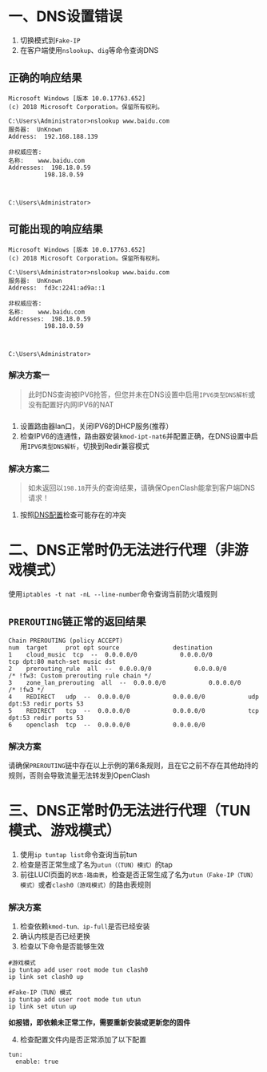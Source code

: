 # 一、DNS设置错误
1. 切换模式到`Fake-IP`
2. 在客户端使用`nslookup`、`dig`等命令查询DNS
## 正确的响应结果
```
Microsoft Windows [版本 10.0.17763.652]
(c) 2018 Microsoft Corporation。保留所有权利。

C:\Users\Administrator>nslookup www.baidu.com
服务器:  UnKnown
Address:  192.168.188.139

非权威应答:
名称:    www.baidu.com
Addresses:  198.18.0.59
          198.18.0.59



C:\Users\Administrator>
```
## 可能出现的响应结果
```
Microsoft Windows [版本 10.0.17763.652]
(c) 2018 Microsoft Corporation。保留所有权利。

C:\Users\Administrator>nslookup www.baidu.com
服务器:  UnKnown
Address:  fd3c:2241:ad9a::1

非权威应答:
名称:    www.baidu.com
Addresses:  198.18.0.59
          198.18.0.59



C:\Users\Administrator>
```
### 解决方案一
> 此时DNS查询被IPV6抢答，但您并未在DNS设置中启用`IPV6类型DNS解析`或没有配置好内网IPV6的NAT
###
1. 设置路由器lan口，关闭IPV6的DHCP服务(推荐）
2. 检查IPV6的连通性，路由器安装`kmod-ipt-nat6`并配置正确，在DNS设置中启用`IPV6类型DNS解析`，切换到Redir兼容模式
### 解决方案二
> 如未返回以`198.18`开头的查询结果，请确保OpenClash能拿到客户端DNS请求！
1. 按照[DNS配置](https://github.com/vernesong/OpenClash/wiki/DNS设置)检查可能存在的冲突

# 二、DNS正常时仍无法进行代理（非游戏模式）
使用`iptables -t nat -nL --line-number`命令查询当前防火墙规则

## `PREROUTING`链正常的返回结果
```
Chain PREROUTING (policy ACCEPT)
num  target     prot opt source               destination         
1    cloud_music  tcp  --  0.0.0.0/0            0.0.0.0/0            tcp dpt:80 match-set music dst
2    prerouting_rule  all  --  0.0.0.0/0            0.0.0.0/0            /* !fw3: Custom prerouting rule chain */
3    zone_lan_prerouting  all  --  0.0.0.0/0            0.0.0.0/0            /* !fw3 */
4    REDIRECT   udp  --  0.0.0.0/0            0.0.0.0/0            udp dpt:53 redir ports 53
5    REDIRECT   tcp  --  0.0.0.0/0            0.0.0.0/0            tcp dpt:53 redir ports 53
6    openclash  tcp  --  0.0.0.0/0            0.0.0.0/0    
```
### 解决方案
请确保`PREROUTING`链中存在以上示例的第6条规则，且在它之前不存在其他劫持的规则，否则会导致流量无法转发到OpenClash

# 三、DNS正常时仍无法进行代理（TUN模式、游戏模式）
1. 使用`ip tuntap list`命令查询当前tun
2. 检查是否正常生成了名为`utun（（TUN）模式）`的tap
3. 前往LUCI页面的`状态-路由表`，检查是否正常生成了名为`utun（Fake-IP（TUN）模式）`或者`clash0（游戏模式）`的路由表规则
### 解决方案
 1. 检查依赖`kmod-tun、ip-full`是否已经安装
 2. 确认内核是否已经更换
 3. 检查以下命令是否能够生效
```
#游戏模式
ip tuntap add user root mode tun clash0
ip link set clash0 up
```
```
#Fake-IP（TUN）模式
ip tuntap add user root mode tun utun
ip link set utun up
```
**如报错，即依赖未正常工作，需要重新安装或更新您的固件**

4. 检查配置文件内是否正常添加了以下配置
```
tun:
  enable: true
```